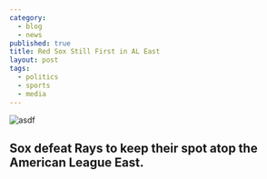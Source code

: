 ```yaml
---
category: 
  - blog
  - news
published: true
title: Red Sox Still First in AL East
layout: post
tags: 
  - politics
  - sports
  - media
---
```


![asdf](/assets/DSC_0041.JPG)

## Sox defeat Rays to keep their spot atop the American League East.